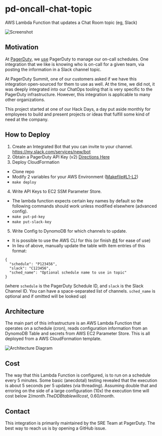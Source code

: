 # pd-oncall-chat-topic
AWS Lambda Function that updates a Chat Room topic (eg, Slack)

![Screenshot](https://raw.githubusercontent.com/PagerDuty/pd-oncall-chat-topic/master/screenshot.png)


## Motivation
At [PagerDuty](https://www.pagerduty.com/), we
[use](https://www.pagerduty.com/blog/how-does-pagerduty-use-pagerduty/)
PagerDuty to manage our on-call schedules. One integration that we like is
knowing who is on-call for a given team, via posting the information in a Slack
channel topic.

At PagerDuty Summit, one of our customers asked if we have this integration
open-sourced for them to use as well. At the time, we did not, it was deeply
integrated into our ChatOps tooling that is very specific to the PagerDuty
infrastructure. However, this integration is applicable to many other
organizations.

This project started at one of our Hack Days, a day put aside monthly for
employees to build and present projects or ideas that fulfill some kind of need
at the company.

## How to Deploy
1. Create an Integrated Bot that you can invite to your channel. https://my.slack.com/services/new/bot
2. Obtain a PagerDuty API Key (v2) [Directions Here](https://support.pagerduty.com/docs/using-the-api#section-generating-an-api-key)
3. Deploy CloudFormation
  - Clone repo
  - Modify 2 variables for your AWS Environment
    ([Makefile#L1-L2](https://github.com/PagerDuty/pd-oncall-chat-topic/blob/master/Makefile#L1-L2))
  - `make deploy`
4. Write API Keys to EC2 SSM Parameter Store.
  - The lambda function expects certain key names by default so the following
    commands should work unless modified elsewhere (advanced config).
  - `make put-pd-key`
  - `make put-slack-key`
5. Write Config to DynomoDB for which channels to update.
  - It is possible to use the AWS CLI for this (or finish
    [#4](https://github.com/PagerDuty/pd-oncall-chat-topic/issues/4) for ease of
    use)
  - In lieu of above, manually update the table with item entries of this format:
  ```
  {
    "schedule": "P123456",
    "slack": "C123456",
    "sched_name": "Optional schedule name to use in topic"
  }
  ```
  (where `schedule` is the PagerDuty Schedule ID, and `slack` is the Slack
  Channel ID. You can have a space-separated list of channels. `sched_name` is
  optional and if omitted will be looked up)

## Architecture
The main part of this infrastructure is an AWS Lambda Function that operates on
a schedule (cron), reads configuration information from an DynomoDB Table and
secrets from AWS EC2 Parameter Store. This is all deployed from a AWS
CloudFormation template.

![Architecture Diagram](https://raw.githubusercontent.com/PagerDuty/pd-oncall-chat-topic/master/diagram.png)

## Cost
The way that this Lambda Function is configured, is to run on a schedule every 5
minutes. Some basic (anecdotal) testing revealed that the execution is about 5
seconds per 5 updates (via threading). Assuming double that and erroring on the
side of a large configuration (10x) the execution time will cost below $2/month.
The DDB table will cost, ~$0.60/month.


## Contact
This integration is primarily maintained by the SRE Team at PagerDuty. The best
way to reach us is by opening a GitHub issue.

